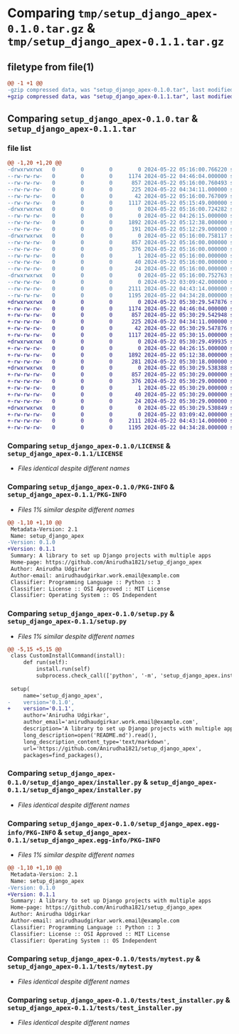# Comparing `tmp/setup_django_apex-0.1.0.tar.gz` & `tmp/setup_django_apex-0.1.1.tar.gz`

## filetype from file(1)

```diff
@@ -1 +1 @@
-gzip compressed data, was "setup_django_apex-0.1.0.tar", last modified: Wed May 22 05:16:00 2024, max compression
+gzip compressed data, was "setup_django_apex-0.1.1.tar", last modified: Wed May 22 05:30:29 2024, max compression
```

## Comparing `setup_django_apex-0.1.0.tar` & `setup_django_apex-0.1.1.tar`

### file list

```diff
@@ -1,20 +1,20 @@
-drwxrwxrwx   0        0        0        0 2024-05-22 05:16:00.766220 setup_django_apex-0.1.0/
--rw-rw-rw-   0        0        0     1174 2024-05-22 04:46:04.000000 setup_django_apex-0.1.0/LICENSE
--rw-rw-rw-   0        0        0      857 2024-05-22 05:16:00.760493 setup_django_apex-0.1.0/PKG-INFO
--rw-rw-rw-   0        0        0      225 2024-05-22 04:34:11.000000 setup_django_apex-0.1.0/README.md
--rw-rw-rw-   0        0        0       42 2024-05-22 05:16:00.767009 setup_django_apex-0.1.0/setup.cfg
--rw-rw-rw-   0        0        0     1117 2024-05-22 05:15:49.000000 setup_django_apex-0.1.0/setup.py
-drwxrwxrwx   0        0        0        0 2024-05-22 05:16:00.724282 setup_django_apex-0.1.0/setup_django_apex/
--rw-rw-rw-   0        0        0        0 2024-05-22 04:26:15.000000 setup_django_apex-0.1.0/setup_django_apex/__init__.py
--rw-rw-rw-   0        0        0     1892 2024-05-22 05:12:38.000000 setup_django_apex-0.1.0/setup_django_apex/installer.py
--rw-rw-rw-   0        0        0      191 2024-05-22 05:12:29.000000 setup_django_apex-0.1.0/setup_django_apex/setup.py
-drwxrwxrwx   0        0        0        0 2024-05-22 05:16:00.758117 setup_django_apex-0.1.0/setup_django_apex.egg-info/
--rw-rw-rw-   0        0        0      857 2024-05-22 05:16:00.000000 setup_django_apex-0.1.0/setup_django_apex.egg-info/PKG-INFO
--rw-rw-rw-   0        0        0      376 2024-05-22 05:16:00.000000 setup_django_apex-0.1.0/setup_django_apex.egg-info/SOURCES.txt
--rw-rw-rw-   0        0        0        1 2024-05-22 05:16:00.000000 setup_django_apex-0.1.0/setup_django_apex.egg-info/dependency_links.txt
--rw-rw-rw-   0        0        0       40 2024-05-22 05:16:00.000000 setup_django_apex-0.1.0/setup_django_apex.egg-info/requires.txt
--rw-rw-rw-   0        0        0       24 2024-05-22 05:16:00.000000 setup_django_apex-0.1.0/setup_django_apex.egg-info/top_level.txt
-drwxrwxrwx   0        0        0        0 2024-05-22 05:16:00.752763 setup_django_apex-0.1.0/tests/
--rw-rw-rw-   0        0        0        0 2024-05-22 03:09:42.000000 setup_django_apex-0.1.0/tests/__init__.py
--rw-rw-rw-   0        0        0     2111 2024-05-22 04:43:14.000000 setup_django_apex-0.1.0/tests/mytest.py
--rw-rw-rw-   0        0        0     1195 2024-05-22 04:34:28.000000 setup_django_apex-0.1.0/tests/test_installer.py
+drwxrwxrwx   0        0        0        0 2024-05-22 05:30:29.547876 setup_django_apex-0.1.1/
+-rw-rw-rw-   0        0        0     1174 2024-05-22 04:46:04.000000 setup_django_apex-0.1.1/LICENSE
+-rw-rw-rw-   0        0        0      857 2024-05-22 05:30:29.542948 setup_django_apex-0.1.1/PKG-INFO
+-rw-rw-rw-   0        0        0      225 2024-05-22 04:34:11.000000 setup_django_apex-0.1.1/README.md
+-rw-rw-rw-   0        0        0       42 2024-05-22 05:30:29.547876 setup_django_apex-0.1.1/setup.cfg
+-rw-rw-rw-   0        0        0     1117 2024-05-22 05:30:15.000000 setup_django_apex-0.1.1/setup.py
+drwxrwxrwx   0        0        0        0 2024-05-22 05:30:29.499935 setup_django_apex-0.1.1/setup_django_apex/
+-rw-rw-rw-   0        0        0        0 2024-05-22 04:26:15.000000 setup_django_apex-0.1.1/setup_django_apex/__init__.py
+-rw-rw-rw-   0        0        0     1892 2024-05-22 05:12:38.000000 setup_django_apex-0.1.1/setup_django_apex/installer.py
+-rw-rw-rw-   0        0        0      281 2024-05-22 05:30:18.000000 setup_django_apex-0.1.1/setup_django_apex/setup.py
+drwxrwxrwx   0        0        0        0 2024-05-22 05:30:29.538388 setup_django_apex-0.1.1/setup_django_apex.egg-info/
+-rw-rw-rw-   0        0        0      857 2024-05-22 05:30:29.000000 setup_django_apex-0.1.1/setup_django_apex.egg-info/PKG-INFO
+-rw-rw-rw-   0        0        0      376 2024-05-22 05:30:29.000000 setup_django_apex-0.1.1/setup_django_apex.egg-info/SOURCES.txt
+-rw-rw-rw-   0        0        0        1 2024-05-22 05:30:29.000000 setup_django_apex-0.1.1/setup_django_apex.egg-info/dependency_links.txt
+-rw-rw-rw-   0        0        0       40 2024-05-22 05:30:29.000000 setup_django_apex-0.1.1/setup_django_apex.egg-info/requires.txt
+-rw-rw-rw-   0        0        0       24 2024-05-22 05:30:29.000000 setup_django_apex-0.1.1/setup_django_apex.egg-info/top_level.txt
+drwxrwxrwx   0        0        0        0 2024-05-22 05:30:29.530849 setup_django_apex-0.1.1/tests/
+-rw-rw-rw-   0        0        0        0 2024-05-22 03:09:42.000000 setup_django_apex-0.1.1/tests/__init__.py
+-rw-rw-rw-   0        0        0     2111 2024-05-22 04:43:14.000000 setup_django_apex-0.1.1/tests/mytest.py
+-rw-rw-rw-   0        0        0     1195 2024-05-22 04:34:28.000000 setup_django_apex-0.1.1/tests/test_installer.py
```

### Comparing `setup_django_apex-0.1.0/LICENSE` & `setup_django_apex-0.1.1/LICENSE`

 * *Files identical despite different names*

### Comparing `setup_django_apex-0.1.0/PKG-INFO` & `setup_django_apex-0.1.1/PKG-INFO`

 * *Files 1% similar despite different names*

```diff
@@ -1,10 +1,10 @@
 Metadata-Version: 2.1
 Name: setup_django_apex
-Version: 0.1.0
+Version: 0.1.1
 Summary: A library to set up Django projects with multiple apps
 Home-page: https://github.com/Anirudha1821/setup_django_apex
 Author: Anirudha Udgirkar
 Author-email: anirudhaudgirkar.work.email@example.com
 Classifier: Programming Language :: Python :: 3
 Classifier: License :: OSI Approved :: MIT License
 Classifier: Operating System :: OS Independent
```

### Comparing `setup_django_apex-0.1.0/setup.py` & `setup_django_apex-0.1.1/setup.py`

 * *Files 1% similar despite different names*

```diff
@@ -5,15 +5,15 @@
 class CustomInstallCommand(install):
     def run(self):
         install.run(self)
         subprocess.check_call(['python', '-m', 'setup_django_apex.installer'])
 
 setup(
     name='setup_django_apex',
-    version='0.1.0',
+    version='0.1.1',
     author='Anirudha Udgirkar',
     author_email='anirudhaudgirkar.work.email@example.com',
     description='A library to set up Django projects with multiple apps',
     long_description=open('README.md').read(),
     long_description_content_type='text/markdown',
     url='https://github.com/Anirudha1821/setup_django_apex',
     packages=find_packages(),
```

### Comparing `setup_django_apex-0.1.0/setup_django_apex/installer.py` & `setup_django_apex-0.1.1/setup_django_apex/installer.py`

 * *Files identical despite different names*

### Comparing `setup_django_apex-0.1.0/setup_django_apex.egg-info/PKG-INFO` & `setup_django_apex-0.1.1/setup_django_apex.egg-info/PKG-INFO`

 * *Files 1% similar despite different names*

```diff
@@ -1,10 +1,10 @@
 Metadata-Version: 2.1
 Name: setup_django_apex
-Version: 0.1.0
+Version: 0.1.1
 Summary: A library to set up Django projects with multiple apps
 Home-page: https://github.com/Anirudha1821/setup_django_apex
 Author: Anirudha Udgirkar
 Author-email: anirudhaudgirkar.work.email@example.com
 Classifier: Programming Language :: Python :: 3
 Classifier: License :: OSI Approved :: MIT License
 Classifier: Operating System :: OS Independent
```

### Comparing `setup_django_apex-0.1.0/tests/mytest.py` & `setup_django_apex-0.1.1/tests/mytest.py`

 * *Files identical despite different names*

### Comparing `setup_django_apex-0.1.0/tests/test_installer.py` & `setup_django_apex-0.1.1/tests/test_installer.py`

 * *Files identical despite different names*

